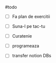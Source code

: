 #todo
- [ ] Fa plan de exercitii
- [ ] Suna-l pe tac-tu
- [ ] Curatenie
- [ ] programeaza
- [ ] transfer notion DBs

